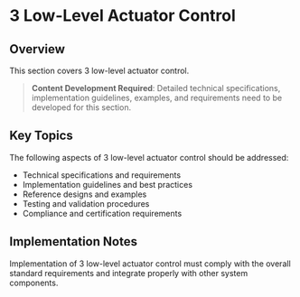 # 3 Low-Level Actuator Control

## Overview

This section covers 3 low-level actuator control.

> **Content Development Required**: Detailed technical specifications, implementation guidelines, examples, and requirements need to be developed for this section.

## Key Topics

The following aspects of 3 low-level actuator control should be addressed:

- Technical specifications and requirements
- Implementation guidelines and best practices
- Reference designs and examples
- Testing and validation procedures
- Compliance and certification requirements

## Implementation Notes

Implementation of 3 low-level actuator control must comply with the overall standard requirements and integrate properly with other system components.

